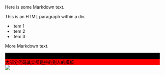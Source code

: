 Here is some Markdown text.

<div>
    <p>This is an HTML paragraph within a div.</p>
    <ul>
        <li>Item 1</li>
        <li>Item 2</li>
        <li>Item 3</li>
    </ul>
</div>

More Markdown text.
<div style="background-color: black; color: black;">大部分代码其实都是抄的别人的模板</div>

<script type="text/javascript" id="clstr_globe" src="//clustrmaps.com/globe.js?d=AOVMig58Ovuu2AnD7IJTeE1sDXwL6m8s9KHWeeFrQm8"></script>
<script type="text/javascript" id="clstr_globe" src="//clustrmaps.com/globe.js?d=AOVMig58Ovuu2AnD7IJTeE1sDXwL6m8s9KHWeeFrQm8"></script>
<div style="background-color: rgb(255, 0, 0); color: black;">大部分代码其实都是抄的别人的模板</div>
<a href="https://clustrmaps.com/site/1bz8a"  title="Visit tracker"><img src="//www.clustrmaps.com/map_v2.png?d=AOVMig58Ovuu2AnD7IJTeE1sDXwL6m8s9KHWeeFrQm8&cl=ffffff" /></a>
<script type="text/javascript" id="clustrmaps" src="//clustrmaps.com/map_v2.js?d=AOVMig58Ovuu2AnD7IJTeE1sDXwL6m8s9KHWeeFrQm8&cl=ffffff&w=a"></script>